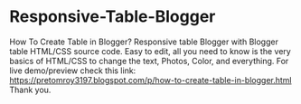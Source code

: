 # Responsive-Table-Blogger
How To Create Table in Blogger? 
Responsive table Blogger with Blogger table HTML/CSS source code. Easy to edit, all you need to know is the very basics of HTML/CSS to change the text, Photos, Color, and everything.
For live demo/preview check this link: https://pretomroy3197.blogspot.com/p/how-to-create-table-in-blogger.html
Thank you.
